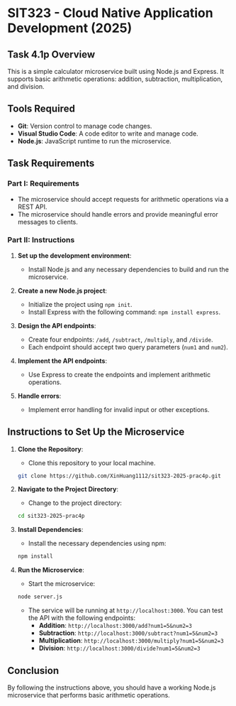 # SIT323 - Cloud Native Application Development (2025)

## Task 4.1p Overview

This is a simple calculator microservice built using Node.js and Express. It supports basic arithmetic operations: addition, subtraction, multiplication, and division.

## Tools Required

- **Git**: Version control to manage code changes.
- **Visual Studio Code**: A code editor to write and manage code.
- **Node.js**: JavaScript runtime to run the microservice.

## Task Requirements

### Part I: Requirements
- The microservice should accept requests for arithmetic operations via a REST API.
- The microservice should handle errors and provide meaningful error messages to clients.

### Part II: Instructions

1. **Set up the development environment**:
    - Install Node.js and any necessary dependencies to build and run the microservice.
   
2. **Create a new Node.js project**:
    - Initialize the project using `npm init`.
    - Install Express with the following command: `npm install express`.

3. **Design the API endpoints**:
    - Create four endpoints: `/add`, `/subtract`, `/multiply`, and `/divide`. 
    - Each endpoint should accept two query parameters (`num1` and `num2`).
  
4. **Implement the API endpoints**:
    - Use Express to create the endpoints and implement arithmetic operations.
  
5. **Handle errors**:
    - Implement error handling for invalid input or other exceptions.

## Instructions to Set Up the Microservice

1. **Clone the Repository**:
    - Clone this repository to your local machine.
    ```bash
    git clone https://github.com/XinHuang1112/sit323-2025-prac4p.git
    ```
   
2. **Navigate to the Project Directory**:
    - Change to the project directory:
    ```bash
    cd sit323-2025-prac4p
    ```
   
3. **Install Dependencies**:
    - Install the necessary dependencies using npm:
    ```bash
    npm install
    ```

4. **Run the Microservice**:
    - Start the microservice:
    ```bash
    node server.js
    ```

    - The service will be running at `http://localhost:3000`. You can test the API with the following endpoints:
        - **Addition**: `http://localhost:3000/add?num1=5&num2=3`
        - **Subtraction**: `http://localhost:3000/subtract?num1=5&num2=3`
        - **Multiplication**: `http://localhost:3000/multiply?num1=5&num2=3`
        - **Division**: `http://localhost:3000/divide?num1=5&num2=3`



## Conclusion

By following the instructions above, you should have a working Node.js microservice that performs basic arithmetic operations.
